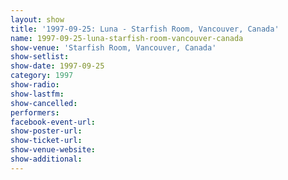```yaml
---
layout: show
title: '1997-09-25: Luna - Starfish Room, Vancouver, Canada'
name: 1997-09-25-luna-starfish-room-vancouver-canada
show-venue: 'Starfish Room, Vancouver, Canada'
show-setlist: 
show-date: 1997-09-25
category: 1997
show-radio: 
show-lastfm: 
show-cancelled: 
performers: 
facebook-event-url: 
show-poster-url: 
show-ticket-url: 
show-venue-website: 
show-additional: 
---
```


